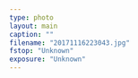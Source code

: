 ```yaml
---
type: photo
layout: main
caption: ""
filename: "20171116223043.jpg"
fstop: "Unknown"
exposure: "Unknown"
---
```


